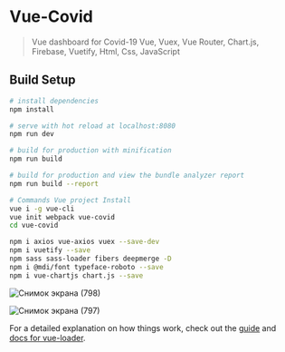 # Vue-Covid

> Vue dashboard for Covid-19 
> Vue, Vuex, Vue Router, Chart.js, Firebase, Vuetify, Html, Css, JavaScript

## Build Setup

``` bash
# install dependencies
npm install

# serve with hot reload at localhost:8080
npm run dev

# build for production with minification
npm run build

# build for production and view the bundle analyzer report
npm run build --report

# Commands Vue project Install
vue i -g vue-cli
vue init webpack vue-covid
cd vue-covid

npm i axios vue-axios vuex --save-dev
npm i vuetify --save
npm sass sass-loader fibers deepmerge -D
npm i @mdi/font typeface-roboto --save
npm i vue-chartjs chart.js --save

```

![Снимок экрана (798)](https://user-images.githubusercontent.com/52714747/105426007-958dec00-5c74-11eb-8b6a-e5c2ac5eec78.png)

![Снимок экрана (797)](https://user-images.githubusercontent.com/52714747/105426013-97f04600-5c74-11eb-9b54-cc307318b9ac.png)

For a detailed explanation on how things work, check out the [guide](http://vuejs-templates.github.io/webpack/) and [docs for vue-loader](http://vuejs.github.io/vue-loader).
